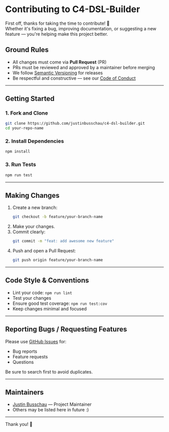# Contributing to C4-DSL-Builder

First off, thanks for taking the time to contribute! 🎉  
Whether it's fixing a bug, improving documentation, or suggesting a new feature — you're helping make this project better.

## Ground Rules

- All changes must come via **Pull Request** (PR)
- PRs must be reviewed and approved by a maintainer before merging
- We follow [Semantic Versioning](https://semver.org/) for releases
- Be respectful and constructive — see our [Code of Conduct](./CODE_OF_CONDUCT.md)

---

## Getting Started

### 1. Fork and Clone

```bash
git clone https://github.com/justinbusschau/c4-dsl-builder.git
cd your-repo-name
```

### 2. Install Dependencies

```bash
npm install
```

### 3. Run Tests

```bash
npm run test
```

---

## Making Changes

1. Create a new branch:
   ```bash
   git checkout -b feature/your-branch-name
   ```
2. Make your changes.
3. Commit clearly:
   ```bash
   git commit -m "feat: add awesome new feature"
   ```
4. Push and open a Pull Request:
   ```bash
   git push origin feature/your-branch-name
   ```

---

## Code Style & Conventions

- Lint your code: `npm run lint`
- Test your changes
- Ensure good test coverage: `npm run test:cov`
- Keep changes minimal and focused

---

## Reporting Bugs / Requesting Features

Please use [GitHub Issues](https://github.com/justinbusschau/c4-dsl-builder/issues) for:

- Bug reports
- Feature requests
- Questions

Be sure to search first to avoid duplicates.

---

## Maintainers

- [Justin Busschau](https://github.com/justinbusschau) — Project Maintainer
- Others may be listed here in future :)

---

Thank you! 🙌